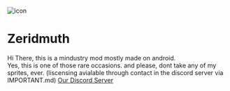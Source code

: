 ![icon](https://github.com/XtarsAgency/Zeridmuth/blob/main/icon.png)
# Zeridmuth
Hi There, this is a mindustry mod mostly made on android.<br>Yes, this is one of those rare occasions.
and please, dont take any of my sprites, ever. (liscensing avialable  through contact in the discord server via IMPORTANT.md)
<a href='https://discord.com/invite/KuV5r39cpY'>
Our Discord Server
</a>


